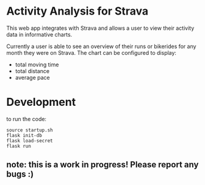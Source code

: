 # Activity Analysis for Strava

This web app integrates with Strava and allows a user to view their activity data in informative charts.

Currently a user is able to see an overview of their runs or bikerides for any month they were on Strava. 
The chart can be configured to display:
- total moving time 
- total distance
- average pace

# Development
to run the code:
``` 
source startup.sh
flask init-db
flask load-secret
flask run
```

## note: this is a work in progress! Please report any bugs :)
